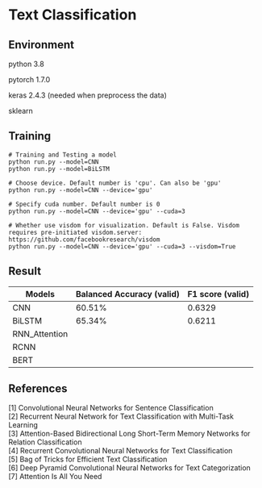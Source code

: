 # Text Classification



## Environment 

python 3.8  

pytorch 1.7.0

keras 2.4.3 (needed when preprocess the data)

sklearn 

## Training

```shell
# Training and Testing a model
python run.py --model=CNN 
python run.py --model=BiLSTM

# Choose device. Default number is 'cpu'. Can also be 'gpu'
python run.py --model=CNN --device='gpu'

# Specify cuda number. Default number is 0
python run.py --model=CNN --device='gpu' --cuda=3

# Whether use visdom for visualization. Default is False. Visdom requires pre-initiated visdom.server: https://github.com/facebookresearch/visdom
python run.py --model=CNN --device='gpu' --cuda=3 --visdom=True
```

## Result

Models|Balanced Accuracy (valid)|F1 score (valid)
--|--|--
CNN|60.51%|0.6329
BiLSTM|65.34%|0.6211 
RNN_Attention||
RCNN||
BERT||


## References
[1] Convolutional Neural Networks for Sentence Classification  
[2] Recurrent Neural Network for Text Classification with Multi-Task Learning  
[3] Attention-Based Bidirectional Long Short-Term Memory Networks for Relation Classification  
[4] Recurrent Convolutional Neural Networks for Text Classification  
[5] Bag of Tricks for Efficient Text Classification  
[6] Deep Pyramid Convolutional Neural Networks for Text Categorization  
[7] Attention Is All You Need  
